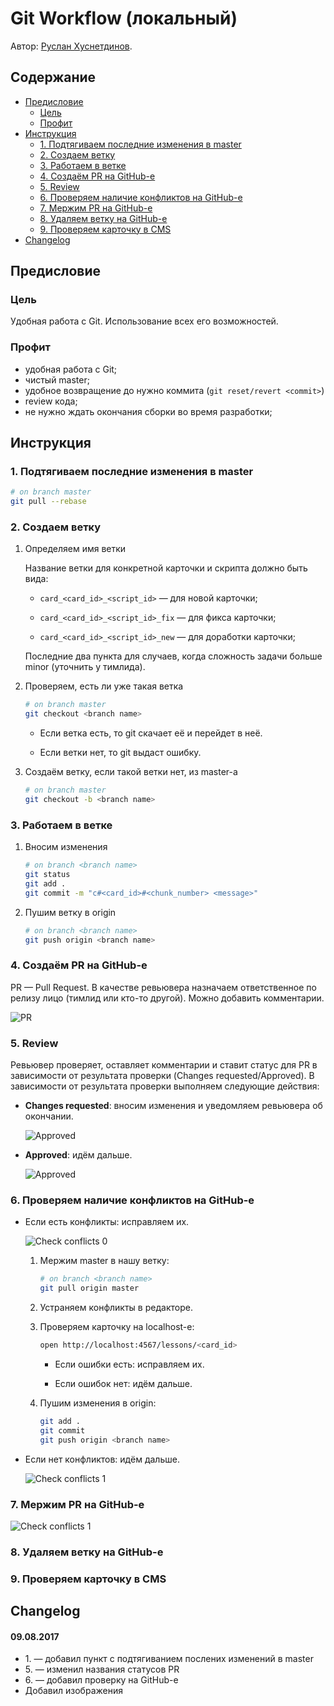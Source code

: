 # Git Workflow (локальный)

Автор: [Руслан Хуснетдинов](https://github.com/ruslankhh).

## Содержание

- [Предисловие](#Предисловие)
    - [Цель](#Цель)
    - [Профит](#Профит)
- [Инструкция](#Инструкция)
    - [1. Подтягиваем последние изменения в master](#1-Подтягиваем-последние-изменения-в-master)
    - [2. Создаем ветку](#2-Создаем-ветку)
    - [3. Работаем в ветке](#3-Работаем-в-ветке)
    - [4. Создаём PR на GitHub-е](#4-Создаём-pr-на-github-е)
    - [5. Review](#5-review)
    - [6. Проверяем наличие конфликтов на GitHub-е](#6-Проверяем-наличие-конфликтов-на-github-е)
    - [7. Мержим PR на GitHub-е](#7-Мержим-pr-на-github-е)
    - [8. Удаляем ветку на GitHub-е](#8-Удаляем-ветку-на-github-е)
    - [9. Проверяем карточку в CMS](#9-Проверяем-карточку-в-cms)
- [Changelog](#changelog)

## Предисловие

### Цель

Удобная работа с Git. Использование всех его возможностей.

### Профит

- удобная работа с Git;
- чистый master;
- удобное возвращение до нужно коммита (`git reset/revert <commit>`)
- review кода;
- не нужно ждать окончания сборки во время разработки;

## Инструкция

### 1. Подтягиваем последние изменения в master

```bash
# on branch master
git pull --rebase
```

### 2. Создаем ветку

1. Определяем имя ветки

    Название ветки для конкретной карточки и скрипта должно быть вида:

    - `card_<card_id>_<script_id>` — для новой карточки;

    - `card_<card_id>_<script_id>_fix` — для фикса карточки;

    - `card_<card_id>_<script_id>_new` — для доработки карточки;

    Последние два пункта для случаев, когда сложность задачи больше minor (уточнить у тимлида).

2. Проверяем, есть ли уже такая ветка

    ```bash
    # on branch master
    git checkout <branch name>
    ```

    - Если ветка есть, то git скачает её и перейдет в неё.

    - Если ветки нет, то git выдаст ошибку.

3. Создаём ветку, если такой ветки нет, из master-а

    ```bash
    # on branch master
    git checkout -b <branch name>
    ```

### 3. Работаем в ветке

1. Вносим изменения

    ```bash
    # on branch <branch name>
    git status
    git add .
    git commit -m "c#<card_id>#<chunk_number> <message>"
    ```

2. Пушим ветку в origin

    ```bash
    # on branch <branch name>
    git push origin <branch name>
    ```

### 4. Создаём PR на GitHub-е

PR — Pull Request. В качестве ревьювера назначаем ответственное по релизу лицо (тимлид или кто-то другой). Можно добавить комментарии.

![PR](./_assets/images/pr.png)

### 5. Review

Ревьювер проверяет, оставляет комментарии и ставит статус для PR в зависимости от результата проверки (Changes requested/Approved). В зависимости от результата проверки выполняем следующие действия:

- **Changes requested**: вносим изменения и уведомляем ревьювера об окончании.

    ![Approved](./_assets/images/changes-requested.png)

- **Approved**: идём дальше.

    ![Approved](./_assets/images/approved.png)

### 6. Проверяем наличие конфликтов на GitHub-е

- Если есть конфликты: исправляем их.

  ![Check conflicts 0](./_assets/images/check-conflicts-0.png)

  1. Мержим master в нашу ветку:

      ```bash
      # on branch <branch name>
      git pull origin master
      ```

  2. Устраняем конфликты в редакторе.

  3. Проверяем карточку на localhost-е:

      ```bash
      open http://localhost:4567/lessons/<card_id>
      ```

      - Если ошибки есть: исправляем их.

      - Если ошибок нет: идём дальше.

  4. Пушим изменения в origin:

      ```bash
      git add .
      git commit
      git push origin <branch name>
      ```
- Если нет конфликтов: идём дальше.

    ![Check conflicts 1](./_assets/images/check-conflicts-1.png)

### 7. Мержим PR на GitHub-е

![Check conflicts 1](./_assets/images/merge.png)

### 8. Удаляем ветку на GitHub-е

### 9. Проверяем карточку в CMS

## Changelog

#### 09.08.2017

- 1\. — добавил пункт с подтягиванием послених изменений в master
- 5\. — изменил названия статусов PR
- 6\. — добавил проверку на GitHub-е
- Добавил изображения
